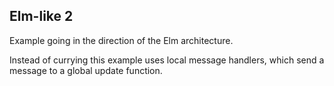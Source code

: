 ## Elm-like 2

Example going in the direction of the Elm architecture.

Instead of currying this example uses local message handlers,
which send a message to a global update function.
